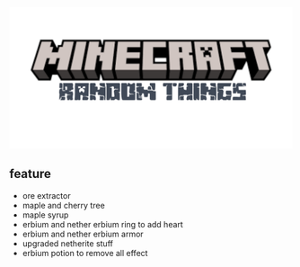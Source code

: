 ![Banner](https://github.com/gabrielgaudreault/RandomThings/blob/master/banner.png)

## feature
- ore extractor
- maple and cherry tree
- maple syrup
- erbium and nether erbium ring to add heart
- erbium and nether erbium armor
- upgraded netherite stuff
- erbium potion to remove all effect
